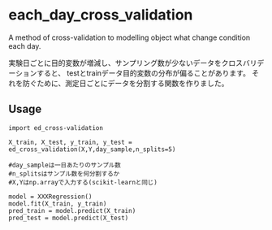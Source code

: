 # each_day_cross_validation
A method of cross-validation to modelling object what change condition each day.

実験日ごとに目的変数が増減し、サンプリング数が少ないデータをクロスバリデーションすると、
testとtrainデータ目的変数の分布が偏ることがあります。
それを防ぐために、測定日ごとにデータを分割する関数を作りました。

## Usage
```
import ed_cross-validation

X_train, X_test, y_train, y_test = ed_cross_validation(X,Y,day_sample,n_splits=5)

#day_sampleは一日あたりのサンプル数
#n_splitsはサンプル数を何分割するか
#X,Yはnp.arrayで入力する(scikit-learnと同じ)

model = XXXRegression()
model.fit(X_train, y_train)
pred_train = model.predict(X_train)
pred_test = model.predict(X_test)

```
